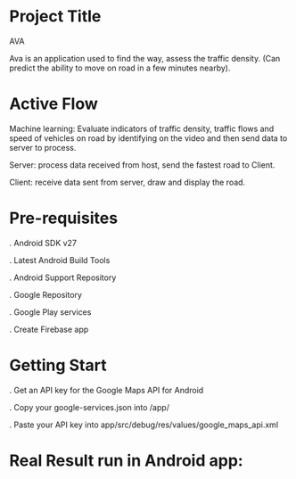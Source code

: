 # Project Title
AVA

Ava is an application used to find the way, assess the traffic density.
(Can predict the ability to move on road in a few minutes nearby).
# Active Flow
Machine learning: Evaluate indicators of traffic density, traffic flows and speed of vehicles on road by identifying on the video and then send data to server to process.

Server: process data received from host, send the fastest road to Client.

Client: receive data sent from server, draw and display the road.
# Pre-requisites
. Android SDK v27

. Latest Android Build Tools

. Android Support Repository

. Google Repository

. Google Play services

. Create Firebase app
# Getting Start
. Get an API key for the Google Maps API for Android

. Copy your google-services.json into /app/

. Paste your API key into app/src/debug/res/values/google_maps_api.xml
# Real Result run in Android app:




